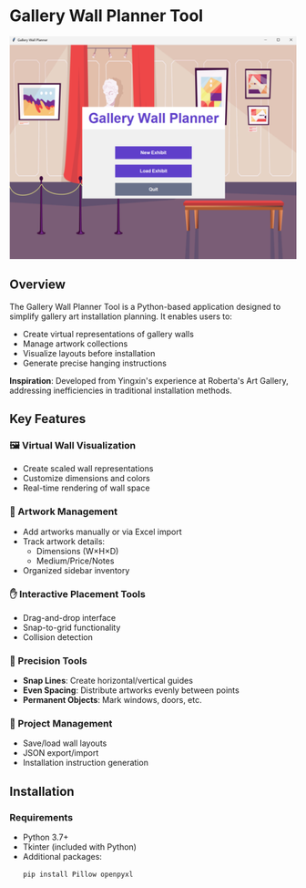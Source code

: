 # Gallery Wall Planner Tool

![Application Screenshot](GalleryPlannerSC.png)
## Overview

The Gallery Wall Planner Tool is a Python-based application designed to simplify gallery art installation planning. It enables users to:
- Create virtual representations of gallery walls
- Manage artwork collections
- Visualize layouts before installation
- Generate precise hanging instructions

**Inspiration**: Developed from Yingxin's experience at Roberta's Art Gallery, addressing inefficiencies in traditional installation methods.

## Key Features

### 🖼️ Virtual Wall Visualization
- Create scaled wall representations
- Customize dimensions and colors
- Real-time rendering of wall space

### 🎨 Artwork Management
- Add artworks manually or via Excel import
- Track artwork details:
  - Dimensions (W×H×D)
  - Medium/Price/Notes
- Organized sidebar inventory

### ✋ Interactive Placement Tools
- Drag-and-drop interface
- Snap-to-grid functionality
- Collision detection

### 📐 Precision Tools
- **Snap Lines**: Create horizontal/vertical guides
- **Even Spacing**: Distribute artworks evenly between points
- **Permanent Objects**: Mark windows, doors, etc.

### 💾 Project Management
- Save/load wall layouts
- JSON export/import
- Installation instruction generation

## Installation

### Requirements
- Python 3.7+
- Tkinter (included with Python)
- Additional packages:
  ```bash
  pip install Pillow openpyxl